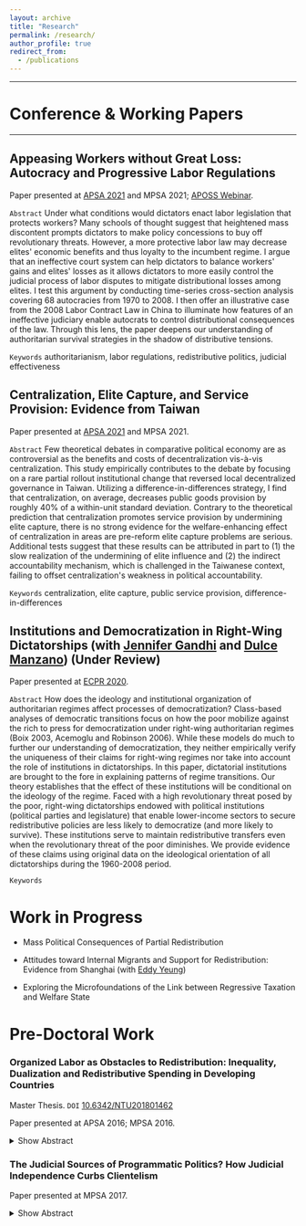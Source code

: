 ```yaml
---
layout: archive
title: "Research"
permalink: /research/
author_profile: true
redirect_from:
  - /publications
---
```


------
# Conference & Working Papers
--------------

## Appeasing Workers without Great Loss: Autocracy and Progressive Labor Regulations

Paper presented at [APSA 2021](https://tinyurl.com/yxkzhqfs) and MPSA 2021; [APOSS Webinar](https://aposs.cc/schedule/appease-workers-without-losses-autocracy-and-progressive-labor-regulations-by-hsu-yumin-wang/).

`Abstract` 
Under what conditions would dictators enact labor legislation that protects workers? Many schools of thought suggest that heightened mass discontent prompts dictators to make policy concessions to buy off revolutionary threats. However, a more protective labor law may decrease elites' economic benefits and thus loyalty to the incumbent regime. I argue that an ineffective court system can help dictators to balance workers' gains and elites' losses as it allows dictators to more easily control the judicial process of labor disputes to mitigate distributional losses among elites. I test this argument by conducting time-series cross-section analysis covering 68 autocracies from 1970 to 2008. I then offer an illustrative case from the 2008 Labor Contract Law in China to illuminate how features of an ineffective judiciary enable autocrats to control distributional consequences of the law. Through this lens, the paper deepens our understanding of authoritarian survival strategies in the shadow of distributive tensions.

`Keywords` authoritarianism, labor regulations, redistributive politics, judicial effectiveness

## Centralization, Elite Capture, and Service Provision: Evidence from Taiwan

Paper presented at [APSA 2021](https://tinyurl.com/yzb568ue) and MPSA 2021.

`Abstract` 
Few theoretical debates in comparative political economy are as controversial as the benefits and costs of decentralization vis-à-vis centralization. This study empirically contributes to the debate by focusing on a rare partial rollout institutional change that reversed local decentralized governance in Taiwan. Utilizing a difference-in-differences strategy, I find that centralization, on average, decreases public goods provision by roughly 40\% of a within-unit standard deviation. Contrary to the theoretical prediction that centralization promotes service provision by undermining elite capture, there is no strong evidence for the welfare-enhancing effect of centralization in areas are pre-reform elite capture problems are serious. Additional tests suggest that these results can be attributed in part to (1) the slow realization of the undermining of elite influence and (2) the indirect accountability mechanism, which is challenged in the Taiwanese context, failing to offset centralization's weakness in political accountability.

`Keywords` centralization, elite capture, public service provision, difference-in-differences

## Institutions and Democratization in Right-Wing Dictatorships (with [Jennifer Gandhi](https://www.jennifergandhi.com/) and [Dulce Manzano](http://webs.ucm.es/info/socio6ed/main/Fichas%20personal/DulceManzano/DulceManzano.htm)) (Under Review)

Paper presented at [ECPR 2020](https://ecpr.eu/Events/Event/PaperDetails/55046).

`Abstract` How does the ideology and institutional organization of authoritarian regimes affect processes of democratization? Class-based analyses of democratic transitions focus on how the poor mobilize against the rich to press for democratization under right-wing authoritarian regimes (Boix 2003, Acemoglu and Robinson 2006). While these models do much to further our understanding of democratization, they neither empirically verify the uniqueness of their claims for right-wing regimes nor take into account the role of institutions in dictatorships. In this paper, dictatorial institutions are brought to the fore in explaining patterns of regime transitions. Our theory establishes that the effect of these institutions will be conditional on the ideology of the regime. Faced with a high revolutionary threat posed by the poor, right-wing dictatorships endowed with political institutions (political parties and legislature) that enable lower-income sectors to secure redistributive policies are less likely to democratize (and more likely to survive). These institutions serve to maintain redistributive transfers even when the revolutionary threat of the poor diminishes. We provide evidence of these claims using original data on the ideological orientation of all dictatorships during the 1960-2008 period.
</details>

`Keywords` 


# Work in Progress

- Mass Political Consequences of Partial Redistribution

- Attitudes toward Internal Migrants and Support for Redistribution: Evidence from Shanghai (with [Eddy Yeung](https://eddy-yeung.github.io/))

- Exploring the Microfoundations of the Link between Regressive Taxation and Welfare State


# Pre-Doctoral Work

### Organized Labor as Obstacles to Redistribution: Inequality, Dualization and Redistributive Spending in Developing Countries

Master Thesis. `DOI` [10.6342/NTU201801462](https://www.airitilibrary.com/Publication/alDetailedMesh1?DocID=U0001-1107201817083900)

Paper presented at APSA 2016; MPSA 2016.

<details>
  <summary>Show Abstract</summary>

  Why do some countries redistribute more than others? So far, much of extant work has been confined to the developed countries. This study aims to overcome that drawback, situating this puzzle within the developing world. My argument builds on the reality characterizes most of developing countries: the large size of the informal sector. Combining insider-outsider theory and Meltzer and Richard model, I argue that formal sector workers impede expanding redistributive policies as economic inequality worsens. Labor divide stemming from the segmentation between formal sector and informal sector workers suggests that their preferences for redistributive policies may be different. Furthermore, rising inequality polarizes the discrepancies as a result of more redistribution demanded by the median voter who would be, with high probability, the informal sector worker. In turn, labor market insiders may hinder further redistribution as inequality rises because they may suffer from more taxation to finance more redistributive spending. I buttress this argument by time-series cross-section data covering 18 Latin American countries from 1985 to 2002. This article speaks to the emerging literature on the impact of labor market dualization on welfare regimes around the world.
</details>



### The Judicial Sources of Programmatic Politics? How Judicial Independence Curbs Clientelism

Paper presented at MPSA 2017.

<details>
  <summary>Show Abstract</summary>

What accounts for transitions from clientelism to programmatic politics? In line with existing dominant approach focusing on increasing electoral costs of clientelism triggered by transformation of economic structure such as economic development, mass education, urbanization, and neoliberal reform, we consider another source of costs neglected by extant literature: judicial independence. We argue that progress in judicial independence, through empowering three sets of agents—liberal judges and prosecutors, opposition parties, and critical citizens, makes it more likely that clientelistic politicians who appropriate public resources and buy votes illegally will be sanctioned by the independent courts. As such, judicial independence serves as an important momemtum that makes it difficult for the functioning of clientelism and thus pave the way for programmatic politics. Our empirical examination is twofold. First, we conduct cross-national analysis using Democratic Accountability and Linkages Project (DALP). Second, we test our argument using time-series cross-section data from V-Dem with 117 countries from 1971 to 1999. The statistical results lend support to our theoretical expectation: judicial independence hampers clientelism (in cross-sectional analysis) and is positive to programmatic linkages (in TSCS analysis). This article contributes to the emergent literature on varieties of democratic linkages.
</details>

